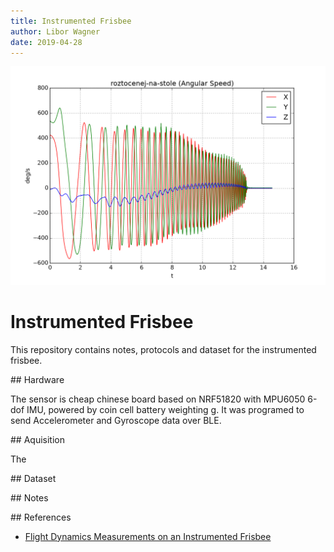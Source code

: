 ```yaml
---
title: Instrumented Frisbee
author: Libor Wagner
date: 2019-04-28
---
```


![spin_on_floor](fig/spin_on_floor.png)

# Instrumented Frisbee

This repository contains notes, protocols and dataset for the instrumented frisbee.

## Hardware

The sensor is cheap chinese board based on NRF51820 with MPU6050 6-dof IMU, powered by coin cell battery weighting g. It was programed to send Accelerometer and Gyroscope data over BLE.

## Aquisition

The 

## Dataset




## Notes

## References

 - [Flight Dynamics Measurements on an Instrumented Frisbee](https://www.lpl.arizona.edu/~rlorenz/frisbee/MSTfrisbee.pdf)
